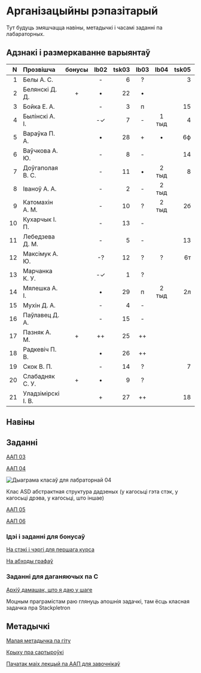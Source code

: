 # Арганізацыйны рэпазітарый

Тут будуць змяшчацца навіны, метадычкі і часамі заданні па лабараторных.

## Адзнакі і размеркаванне варыянтаў


|N  |Прозвішча         |бонусы|lb02|tsk03|lb03|lb04 |tsk05|lb05|lb06|lb07|lbV1|lbV2|lbV3|
|--:|:-----------------|:----:|:--:|----:|:--:|:---:|----:|:--:|:--:|:--:|:--:|:--:|:--:|
|  1|Белы А. С.        |      |-   | 6   |?   |     |3    |    |    |•   |    |    |    |
|  2|Белянскі Д. Д.    |+     |•   |22   |•   |     |     |    |    |•   |    |    |    |
|  3|Бойка Е. А.       |      |-   | 3   |п   |     |15   |?   |    |?   |    |    |    |
|  4|Былінскі А. І.    |      |-✓  | 7   |-   |1 тыд|4    |•   |    |•   |•   |    |    |
|  5|Вараўка П. А.     |      |•   |28   |+   |•    |6ф   |?   |?   |•   |    |    |    |
|  6|Ваўчкова А. Ю.    |      |-   | 8   |-   |     |14   |?   |    |-   |    |    |    |
|  7|Доўгаполая В. С.  |      |-   |11   |•   |2 тыд|8    |    |    |•   |    |    |    |
|  8|Іваноў А. А.      |      |-   | 2   |-   |2 тыд|     |    |    |    |    |    |    |
|  9|Катомахін А. М.   |      |-   |10   |?   |2 тыд|2б   |?   |    |?   |    |    |    |
| 10|Кухарчык І. П.    |      |-   |13   |-   |     |     |    |    |•   |    |    |    |
| 11|Лебедзева Д. М.   |      |-   | 5   |-   |     |13   |    |    |•   |    |    |    |
| 12|Максімук А. Ю.    |      |-?  |12   |?   |?    |6т   |    |    |•   |    |    |    |
| 13|Марчанка К. У.    |      |-✓  | 1   |?   |     |     |-   |    |?   |    |    |    |
| 14|Мялешка А. І.     |      |•   |29   |п   |2 тыд|2л   |?   |    |•   |    |    |    |
| 15|Мухін Д. А.       |      |-   | 4   |-   |     |     |    |    |?   |    |    |    |
| 16|Паўлавец Д. А.    |      |-   |15   |-   |     |     |    |    |-   |    |    |    |
| 17|Пазняк А. М.      |+     |++  |25   |++  |     |     |+   |    |•   |    |    |    |
| 18|Радкевіч П. В.    |      |•   |26   |++  |     |     |+   |    |•   |•   |•   |    |
| 19|Скок В. П.        |      |-   |14   |?   |     |7    |    |    |•   |    |    |    |
| 20|Слабадняк С. У.   |+     |•   | 9   |?   |     |     |    |•   |•   |    |    |    |
| 21|Уладзімірскі І. В.|      |+   |27   |++  |     |18   |    |    |•   |    |    |    |


## Навіны

## Заданні

[ААП 03](https://github.com/BSU2013gr04Lego/Workflow/releases/download/task03/OOPlb03.pdf)

[ААП 04](https://github.com/BSU2013gr04Lego/Workflow/releases/download/OOP04/OOPlb04.pdf)

![Дыаграма класаў для лабраторнай 04](https://raw.githubusercontent.com/BSU2013gr04Lego/Workflow/master/pimplNVI.png)

Клас ASD абстрактная структура дадзеных (у кагосьці гэта стэк, у кагосьці дрэва, у кагосьці, што іншае)

[ААП 05](https://github.com/BSU2013gr04Lego/Workflow/releases/download/polimorphism/Polimorfizm.pdf)

[ААП 06](https://github.com/BSU2013gr04Lego/Workflow/releases/download/templates/OOPlb06.pdf)

### Ідэі і заданні для бонусаў

[На стэкі і чэргі для першага курса](https://github.com/BSU2013gr04Lego/Workflow/releases/download/%D0%B1%D0%BE%D0%BD%D1%83%D1%81%D1%8B/StekiCxerhi.pdf)

[На абходы графаў](https://github.com/BSU2013gr04Lego/Workflow/releases/download/%D0%B1%D0%BE%D0%BD%D1%83%D1%81%D1%8B/Obvhody1grup.pdf)

### Заданні для даганяючых па С

[Архіў дамашак, што я даю у шаге](https://github.com/BSU2013gr04Lego/Workflow/releases/download/forNewbie/dzArchive.7z)

Моцным праграмістам раю глянуць апошнія задачкі, там ёсць класная задачка пра Stackpletron

## Метадычкі
[Малая метадычка па гіту](https://github.com/BSU2013gr4Lego/Example/releases/download/gitPdf/AboutGit.pdf)

[Крыху пра сартыроўкі](https://github.com/BSU2013gr04Lego/Workflow/releases/download/%D0%B1%D0%BE%D0%BD%D1%83%D1%81%D1%8B/KSR_SortMasEd1.pdf)

[Пачатак маіх лекцый па ААП для завочнікаў](https://github.com/BSU2013gr04Lego/Workflow/releases/download/forNewbie/LekciiAAP1.pdf)
